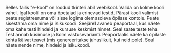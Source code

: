 Selles failis "e-kool" on loodud tkinteri abil veebikool. Valida on kolme kooli vahel. Igal koolil on oma õpetajad ja erinevad testid. Pärast kooli valimist peate registreeruma või sisse logima olemasoleva õpilase kontole. Peate sisestama oma nime ja isikukoodi. Seejärel avaneb peaportaal, kus näete oma kahe testi hindeid ja kursuse keskmist hinnet. Seal saate teste teha. Test annab küsimuse ja kolm vastusevarianti. Peaportaalis näete ka õpilaste kohta käivat teavet (mis genereeritakse juhuslikult, kui neid pole). Seal näete nende nime, hindeid ja isikukoodi.
